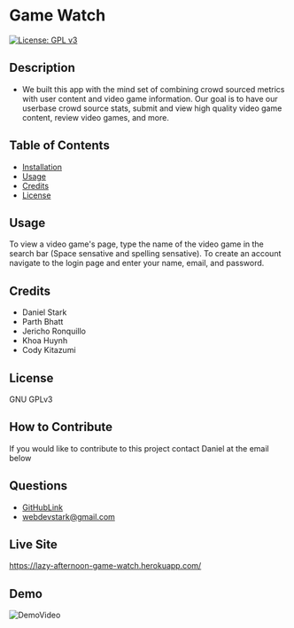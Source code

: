 
# Game Watch
[![License: GPL v3](https://img.shields.io/badge/License-GPLv3-blue.svg)](https://www.gnu.org/licenses/gpl-3.0)
## Description
- We built this app with the mind set of combining crowd sourced metrics with user content and video game information. Our goal is to have our userbase crowd source stats, submit and view high quality video game content, review video games, and more.
## Table of Contents
- [Installation](#installation)
- [Usage](#usage)
- [Credits](#credits)
- [License](#license)
## Usage
To view a video game's page, type the name of the video game in the search bar (Space sensative and spelling sensative).
To create an account navigate to the login page and enter your name, email, and password.
## Credits
- Daniel Stark
- Parth Bhatt
- Jericho Ronquillo
- Khoa Huynh
- Cody Kitazumi
## License
GNU GPLv3
## How to Contribute
If you would like to contribute to this project contact Daniel at the email below
## Questions
* [GitHubLink](https://github.com/Revivedaniel)
* <a href="mailto:webdevstark@gmail.com">webdevstark@gmail.com</a>
## Live Site
https://lazy-afternoon-game-watch.herokuapp.com/
## Demo
![DemoVideo](./images/gameWatchDemo.gif)